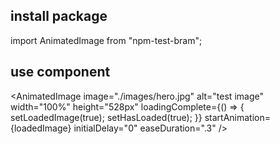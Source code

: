 ## install package

import AnimatedImage from "npm-test-bram";

## use component

<AnimatedImage
image="./images/hero.jpg"
alt="test image"
width="100%"
height="528px"
loadingComplete={() => {
setLoadedImage(true);
setHasLoaded(true);
}}
startAnimation={loadedImage}
initialDelay="0"
easeDuration=".3"
/>
